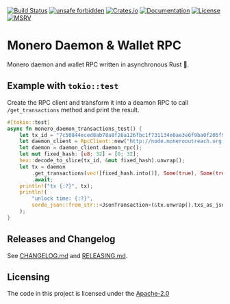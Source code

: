 [![Build Status](https://img.shields.io/github/workflow/status/monero-ecosystem/monero-rpc-rs/Continuous%20integration)](https://github.com/monero-ecosystem/monero-rpc-rs/blob/master/.github/workflows/main.yml)
[![unsafe forbidden](https://img.shields.io/badge/unsafe-forbidden-success.svg)](https://github.com/rust-secure-code/safety-dance/)
[![Crates.io](https://img.shields.io/crates/v/monero_rpc.svg)](https://crates.io/crates/monero_rpc)
[![Documentation](https://docs.rs/monero_rpc/badge.svg)](https://docs.rs/monero_rpc)
[![License](https://img.shields.io/badge/License-Apache_2.0-blue.svg)](https://opensource.org/licenses/Apache-2.0)
[![MSRV](https://img.shields.io/badge/MSRV-1.56.1-blue)](https://blog.rust-lang.org/2021/11/01/Rust-1.56.1.html)

# Monero Daemon & Wallet RPC

Monero daemon and wallet RPC written in asynchronous Rust :crab:.

## Example with `tokio::test`

Create the RPC client and transform it into a deamon RPC to call `/get_transactions` method and print the result.

```rust
#[tokio::test]
async fn monero_daemon_transactions_test() {
    let tx_id = "7c50844eced8ab78a8f26a126fbc1f731134e0ae3e6f9ba0f205f98c1426ff60".to_string();
    let daemon_client = RpcClient::new("http://node.monerooutreach.org:18081".to_string());
    let daemon = daemon_client.daemon_rpc();
    let mut fixed_hash: [u8; 32] = [0; 32];
    hex::decode_to_slice(tx_id, &mut fixed_hash).unwrap();
    let tx = daemon
        .get_transactions(vec![fixed_hash.into()], Some(true), Some(true))
        .await;
    println!("tx {:?}", tx);
    println!(
        "unlock time: {:?}",
        serde_json::from_str::<JsonTransaction>(&tx.unwrap().txs_as_json.unwrap()[0])
    );
}
```

## Releases and Changelog

See [CHANGELOG.md](CHANGELOG.md) and [RELEASING.md](RELEASING.md).

## Licensing

The code in this project is licensed under the [Apache-2.0](LICENSE)
